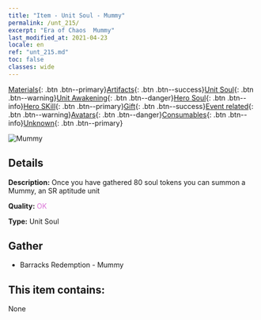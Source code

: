 ```yaml
---
title: "Item - Unit Soul - Mummy"
permalink: /unt_215/
excerpt: "Era of Chaos  Mummy"
last_modified_at: 2021-04-23
locale: en
ref: "unt_215.md"
toc: false
classes: wide
---
```

 [Materials](/Items/){: .btn .btn--primary}[Artifacts](/Items/Artifacts/){: .btn .btn--success}[Unit Soul](/Items/UnitSoul/){: .btn .btn--warning}[Unit Awakening](/Items/UnitAwakening/){: .btn .btn--danger}[Hero Soul](/Items/HeroSoul/){: .btn .btn--info}[Hero SKill](/Items/HeroSkill/){: .btn .btn--primary}[Gift](/Items/Gift/){: .btn .btn--success}[Event related](/Items/Events/){: .btn .btn--warning}[Avatars](/Items/Avatars/){: .btn .btn--danger}[Consumables](/Items/Consumables/){: .btn .btn--info}[Unknown](/Items/Unknown/){: .btn .btn--primary}

 ![Mummy](/images/u/ti_munaiyi.jpg)

## Details
 **Description:** Once you have gathered 80 soul tokens you can summon a Mummy, an SR aptitude unit

 **Quality:** <span style="color: #DA70D6">OK</span>

 **Type:** Unit Soul

## Gather

*    Barracks Redemption - Mummy 

## This item contains:

  None


